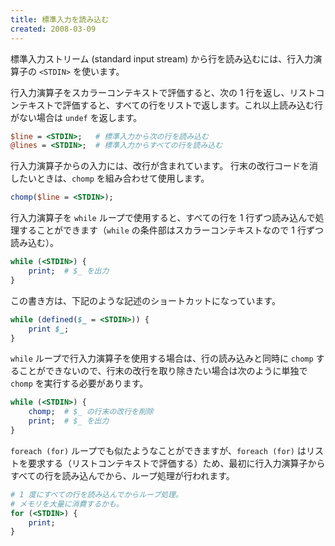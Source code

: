 ```yaml
---
title: 標準入力を読み込む
created: 2008-03-09
---
```


標準入力ストリーム (standard input stream) から行を読み込むには、行入力演算子の `<STDIN>` を使います。

行入力演算子をスカラーコンテキストで評価すると、次の 1 行を返し、リストコンテキストで評価すると、すべての行をリストで返します。これ以上読み込む行がない場合は `undef` を返します。

```perl
$line = <STDIN>;   # 標準入力から次の行を読み込む
@lines = <STDIN>;  # 標準入力からすべての行を読み込む
```

行入力演算子からの入力には、改行が含まれています。
行末の改行コードを消したいときは、`chomp` を組み合わせて使用します。

```perl
chomp($line = <STDIN>);
```

行入力演算子を `while` ループで使用すると、すべての行を 1 行ずつ読み込んで処理することができます（`while` の条件部はスカラーコンテキストなので 1 行ずつ読み込む）。

```perl
while (<STDIN>) {
    print;  # $_ を出力
}
```

この書き方は、下記のような記述のショートカットになっています。

```perl
while (defined($_ = <STDIN>)) {
    print $_;
}
```

`while` ループで行入力演算子を使用する場合は、行の読み込みと同時に `chomp` することができないので、行末の改行を取り除きたい場合は次のように単独で `chomp` を実行する必要があります。

```perl
while (<STDIN>) {
    chomp;  # $_ の行末の改行を削除
    print;  # $_ を出力
}
```

`foreach (for)` ループでも似たようなことができますが、`foreach (for)` はリストを要求する（リストコンテキストで評価する）ため、最初に行入力演算子からすべての行を読み込んでから、ループ処理が行われます。

```perl
# 1 度にすべての行を読み込んでからループ処理。
# メモリを大量に消費するかも。
for (<STDIN>) {
    print;
}
```

